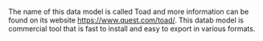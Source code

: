 The name of this data model is called Toad and more information can be found on its website https://www.quest.com/toad/. This datab model is commercial tool that is fast to install and easy to export in various formats. 
